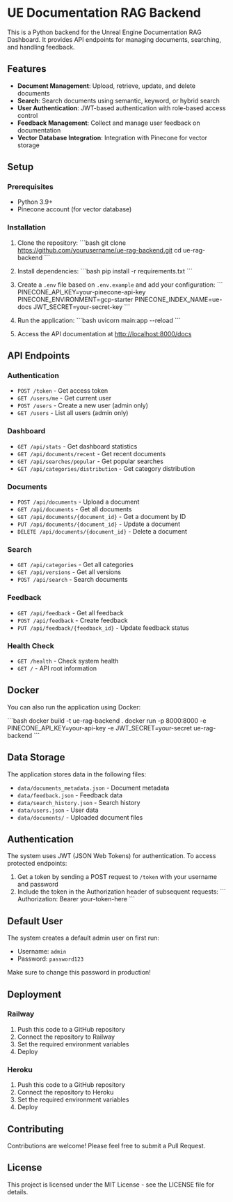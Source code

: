 # UE Documentation RAG Backend

This is a Python backend for the Unreal Engine Documentation RAG Dashboard. It provides API endpoints for managing documents, searching, and handling feedback.

## Features

- **Document Management**: Upload, retrieve, update, and delete documents
- **Search**: Search documents using semantic, keyword, or hybrid search
- **User Authentication**: JWT-based authentication with role-based access control
- **Feedback Management**: Collect and manage user feedback on documentation
- **Vector Database Integration**: Integration with Pinecone for vector storage

## Setup

### Prerequisites

- Python 3.9+
- Pinecone account (for vector database)

### Installation

1. Clone the repository:
   \`\`\`bash
   git clone https://github.com/yourusername/ue-rag-backend.git
   cd ue-rag-backend
   \`\`\`

2. Install dependencies:
   \`\`\`bash
   pip install -r requirements.txt
   \`\`\`

3. Create a `.env` file based on `.env.example` and add your configuration:
   \`\`\`
   PINECONE_API_KEY=your-pinecone-api-key
   PINECONE_ENVIRONMENT=gcp-starter
   PINECONE_INDEX_NAME=ue-docs
   JWT_SECRET=your-secret-key
   \`\`\`

4. Run the application:
   \`\`\`bash
   uvicorn main:app --reload
   \`\`\`

5. Access the API documentation at [http://localhost:8000/docs](http://localhost:8000/docs)

## API Endpoints

### Authentication
- `POST /token` - Get access token
- `GET /users/me` - Get current user
- `POST /users` - Create a new user (admin only)
- `GET /users` - List all users (admin only)

### Dashboard
- `GET /api/stats` - Get dashboard statistics
- `GET /api/documents/recent` - Get recent documents
- `GET /api/searches/popular` - Get popular searches
- `GET /api/categories/distribution` - Get category distribution

### Documents
- `POST /api/documents` - Upload a document
- `GET /api/documents` - Get all documents
- `GET /api/documents/{document_id}` - Get a document by ID
- `PUT /api/documents/{document_id}` - Update a document
- `DELETE /api/documents/{document_id}` - Delete a document

### Search
- `GET /api/categories` - Get all categories
- `GET /api/versions` - Get all versions
- `POST /api/search` - Search documents

### Feedback
- `GET /api/feedback` - Get all feedback
- `POST /api/feedback` - Create feedback
- `PUT /api/feedback/{feedback_id}` - Update feedback status

### Health Check
- `GET /health` - Check system health
- `GET /` - API root information

## Docker

You can also run the application using Docker:

\`\`\`bash
docker build -t ue-rag-backend .
docker run -p 8000:8000 -e PINECONE_API_KEY=your-api-key -e JWT_SECRET=your-secret ue-rag-backend
\`\`\`

## Data Storage

The application stores data in the following files:
- `data/documents_metadata.json` - Document metadata
- `data/feedback.json` - Feedback data
- `data/search_history.json` - Search history
- `data/users.json` - User data
- `data/documents/` - Uploaded document files

## Authentication

The system uses JWT (JSON Web Tokens) for authentication. To access protected endpoints:

1. Get a token by sending a POST request to `/token` with your username and password
2. Include the token in the Authorization header of subsequent requests:
   \`\`\`
   Authorization: Bearer your-token-here
   \`\`\`

## Default User

The system creates a default admin user on first run:
- Username: `admin`
- Password: `password123`

Make sure to change this password in production!

## Deployment

### Railway

1. Push this code to a GitHub repository
2. Connect the repository to Railway
3. Set the required environment variables
4. Deploy

### Heroku

1. Push this code to a GitHub repository
2. Connect the repository to Heroku
3. Set the required environment variables
4. Deploy

## Contributing

Contributions are welcome! Please feel free to submit a Pull Request.

## License

This project is licensed under the MIT License - see the LICENSE file for details.
